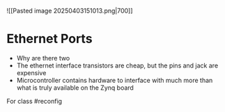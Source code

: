 ![[Pasted image 20250403151013.png|700]]
# Ethernet Ports
- Why are there two
- The ethernet interface transistors are cheap, but the pins and jack are expensive
- Microcontroller contains hardware to interface with much more than what is truly available on the Zynq board

For class #reconfig
